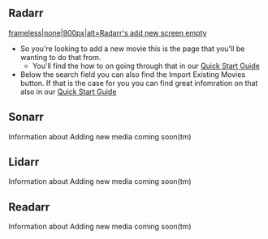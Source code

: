 Radarr
------

<section begin=radarr_library_add_new />

[frameless\|none\|900px\|alt=Radarr\'s add new screen
empty](file:radarr-add-new-empty.png "wikilink")

-   So you\'re looking to add a new movie this is the page that you\'ll
    be wanting to do that from.
    -   You\'ll find the how to on going through that in our [Quick
        Start
        Guide](Radarr_Quick_Start_Guide#How_to_add_a_movie "wikilink")
-   Below the search field you can also find the Import Existing Movies
    button. If that is the case for you you can find great infomration
    on that also in our [Quick Start
    Guide](Radarr_Quick_Start_Guide#How_to_import_your_existing_organized_media_library "wikilink")

<section end=radarr_library_add_new />

Sonarr
------

<section begin=sonarr_library_add_new />

Information about Adding new media coming soon(tm)

<section end=sonarr_library_add_new />

Lidarr
------

<section begin=lidarr_library_add_new />

Information about Adding new media coming soon(tm)

<section end=lidarr_library_add_new />

Readarr
-------

<section begin=readarr_library_add_new />

Information about Adding new media coming soon(tm)

<section end=readarr_library_add_new />
